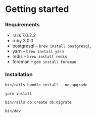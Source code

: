 # Getting started

### Requirements

* rails 7.0.2.2
* ruby 3.0.0
* postgresql – `brew install postgresql`,
* yarn – `brew install yarn`
* redis – `brew install redis`
* foreman – `gem install foreman`

### Installation

`bin/rails bundle install --no-upgrade`

`yarn install`

`bin/rails db:create db:migrate`

`bin/dev`
